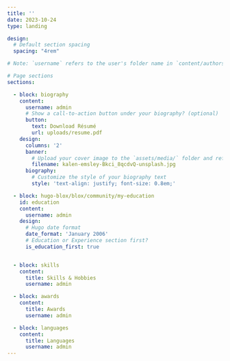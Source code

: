 ```yaml
---
title: ''
date: 2023-10-24
type: landing

design:
  # Default section spacing
  spacing: "4rem"

# Note: `username` refers to the user's folder name in `content/authors/`

# Page sections
sections:

  - block: biography
    content:
      username: admin
      # Show a call-to-action button under your biography? (optional)
      button:
        text: Download Résumé
        url: uploads/resume.pdf
    design:
      columns: '2'
      banner:
        # Upload your cover image to the `assets/media/` folder and reference it here
        filename: kalen-emsley-Bkci_8qcdvQ-unsplash.jpg
      biography:
        # Customize the style of your biography text
        style: 'text-align: justify; font-size: 0.8em;'

  - block: hugo-blox/blox/community/my-education
    id: education
    content:
      username: admin
    design:
      # Hugo date format
      date_format: 'January 2006'
      # Education or Experience section first?
      is_education_first: true


  - block: skills
    content:
      title: Skills & Hobbies
      username: admin

  - block: awards
    content:
      title: Awards
      username: admin

  - block: languages
    content:
      title: Languages
      username: admin
---
```

